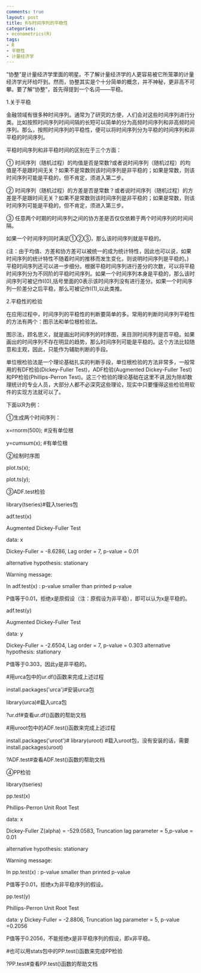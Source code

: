 ```yaml
---
comments: true
layout: post
title: R与时间序列的平稳性
categories:
- econometrics(R)
tags:
- R
- 平稳性
- 计量经济学
---
```


“协整”是计量经济学里面的明星。不了解计量经济学的人更容易被它所笼罩的计量经济学光环给吓到。然而，协整其实是个十分简单的概念，并不神秘，更非高不可攀。要了解“协整”，首先得提到一个名词——平稳。

1.关于平稳

金融领域有很多种时间序列。通常为了研究的方便，人们会对这些时间序列进行分类。比如按照时间序列时间间隔的长短可以简单的分为高频时间序列和非高频时间序列。那么，按照时间序列的平稳性，便可以将时间序列分为平稳的时间序列和非平稳的时间序列。

平稳时间序列和非平稳时间的区别在于三个方面：

① 时间序列（随机过程）的均值是否是常数?或者说时间序列（随机过程）的均值是不是跟时间无关？如果不是常数则该时间序列是非平稳的；如果是常数，则该时间序列可能是平稳的，但不肯定，须进入第二步。

② 时间序列（随机过程）的方差是否是常数？或者说时间序列（随机过程）的方差是不是跟时间无关？如果不是常数则该时间序列是非平稳的；如果是常数，则该时间序列可能是平稳的，但不肯定，须进入第三步。

③ 任意两个时期的时间序列之间的协方差是否仅仅依赖于两个时间序列的时间间隔。

如果一个时间序列同时满足①②③，那么该时间序列就是平稳的。

(注：由于均值、方差和协方差可以被统一的成为统计特性，因此也可以说，如果时间序列的统计特性不随着时间的推移而发生变化，则说明时间序列是平稳的。)  平稳时间序列还可以进一步细分。根据平稳时间序列进行差分的次数，可以将平稳时间序列分为不同阶的平稳时间序列。如果一个时间序列本身是平稳的，那么该时间序列可被记作I(0),括号里面的0表示该时间序列没有进行差分。如果一个时间序列一阶差分之后平稳，那么可被记作I(1),以此类推。

2.平稳性的检验

在应用过程中，时间序列的平稳性的判断要简单的多。常用的判断时间序列平稳性的方法有两个：图示法和单位根检验法。

图示法，顾名思义，就是画出时间序列的时序图，来目测时间序列是否平稳。如果画出的时间序列不存在明显的趋势，那么时间序列可能是平稳的。这个方法比较随意和主观，因此，只能作为辅助判断的手段。

单位根检验法是一个理论基础扎实的判断手段，单位根检验的方法非常多，一般常用的有DF检验(Dickey-Fuller Test)，ADF检验(Augmented Dickey-Fuller Test)和PP检验(Phillips-Perron Test)。这三个检验的理论基础在这里不讲,因为除却数理统计的专业人员，大部分人都不必深究这些理论，现实中只要懂得这些检验用软件的实现方法就可以了。

下面以R为例：

①生成两个时间序列：

x=rnorm(500);  #没有单位根

y=cumsum(x);   #有单位根

②绘制时序图

plot.ts(x);

plot.ts(y);

③ADF.test检验

library(tseries)#载入tseries包

adf.test(x)

Augmented Dickey-Fuller Test

data:  x

Dickey-Fuller = -8.6286, Lag order = 7, p-value = 0.01

alternative hypothesis: stationary

Warning message:

In adf.test(x) : p-value smaller than printed p-value

P值等于0.01，拒绝x是原假设（注：原假设为非平稳），即可以认为x是平稳的。

adf.test(y)

Augmented Dickey-Fuller Test

data:  y

Dickey-Fuller = -2.6504, Lag order = 7, p-value = 0.303 alternative hypothesis: stationary

P值等于0.303，因此y是非平稳的。

#用urca包中的ur.df()函数来完成上述过程

install.packages('urca')#安装urca包

library(urca)#载入urca包

?ur.df#查看ur.df()函数的帮助文档

#用uroot包中的ADF.test()函数来完成上述过程

install.packages('uroot')#  library(uroot) #载入uroot包，没有安装的话，需要install.packages(uroot)

?ADF.test#查看ADF.test()函数的帮助文档

④PP检验

library(tseries)

pp.test(x)

Phillips-Perron Unit Root Test

data:  x

Dickey-Fuller Z(alpha) = -529.0583, Truncation lag parameter = 5,p-value = 0.01

alternative hypothesis: stationary

Warning message:

In pp.test(x) : p-value smaller than printed p-value

P值等于0.01，拒绝x为非平稳序列的假设。

pp.test(y)

Phillips-Perron Unit Root Test

data:  y Dickey-Fuller = -2.8806, Truncation lag parameter = 5, p-value =0.2056

P值等于0.2056，不能拒绝x是非平稳序列的假设，即x非平稳。

#也可以用stats包中的PP.test()函数来完成PP检验

?PP.test#查看PP.test()函数的帮助文档
